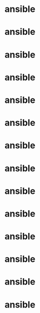 # ansible
# ansible
# ansible
# ansible
# ansible
# ansible
# ansible
# ansible
# ansible
# ansible
# ansible
# ansible
# ansible
# ansible
